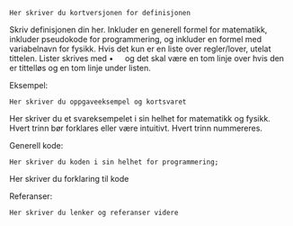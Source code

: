 
```ad-summary Oppsummering: 
Her skriver du kortversjonen for definisjonen
```
Skriv definisjonen din her. Inkluder en generell formel for matematikk, inkluder pseudokode for programmering, og inkluder en formel med variabelnavn for fysikk. Hvis det kun er en liste over regler/lover, utelat tittelen. Lister skrives med $\bullet\quad$ og det skal være en tom linje over hvis den er tittelløs og en tom linje under listen. 

Eksempel:
```ad-example title: 
Her skriver du oppgaveeksempel og kortsvaret
```
Her skriver du et svareksempelet i sin helhet for matematikk og fysikk. Hvert trinn bør forklares eller være intuitivt. Hvert trinn nummereres.

Generell kode:
```language
Her skriver du koden i sin helhet for programmering;
```
Her skriver du forklaring til kode

Referanser:
```ad-abstract
Her skriver du lenker og referanser videre
```
